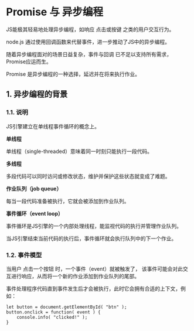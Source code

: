  # Promise 与 异步编程

JS能极其轻易地处理异步编程，如响应 点击或按键 之类的用户交互行为。

node.js 通过使用回调函数来代替事件，进一步推动了JS中的异步编程。

随着异步编程面对的场景日益复杂，事件与回调 已不足以支持所有需求，
Promise应运而生。

Promise 是异步编程的一种选择，延迟并在将来执行作业。

## 1. 异步编程的背景

### 1.1. 说明

JS引擎建立在单线程事件循环的概念上。

**单线程**

单线程（single-threaded）意味着同一时刻只能执行一段代码。

**多线程**

多段代码可以同时访问或修改状态，维护并保护这些状态就变成了难题。

**作业队列（job queue）**

每当一段代码准备被执行，它就会被添加到作业队列。

**事件循环（event loop）**

事件循环是JS引擎的一个内部处理线程，能监视代码的执行并管理作业队列。

当JS引擎结束当前代码的执行后，事件循环就会执行队列中的下一个作业。

### 1.2. 事件模型

当用户 点击一个按钮 时，一个事件（event）就被触发了，
该事件可能会对此交互进行响应，从而将一个新的作业添加到作业队列的尾部。

事件处理程序代码直到事件发生后才会被执行，此时它会拥有合适的上下文，例如：

    let button = document.getElementById( "btn" );
    button.onclick = function( event ) {
        console.info( "clicked!" );
    }
    